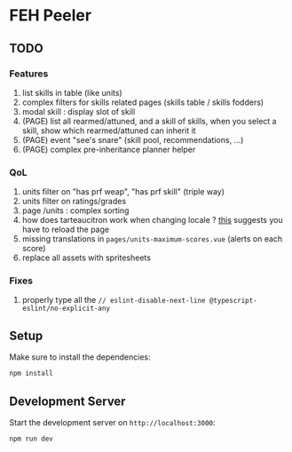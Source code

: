 # FEH Peeler

## TODO

### Features

1. list skills in table (like units)
1. complex filters for skills related pages (skills table / skills fodders)
1. modal skill : display slot of skill
1. (PAGE) list all rearmed/attuned, and a skill of skills, when you select a skill, show which rearmed/attuned can inherit it
1. (PAGE) event "see's snare" (skill pool, recommendations, ...)
1. (PAGE) complex pre-inheritance planner helper

### QoL

1. units filter on "has prf weap", "has prf skill" (triple way)
1. units filter on ratings/grades
1. page /units : complex sorting
1. how does tarteaucitron work when changing locale ? [this](https://github.com/AmauriC/tarteaucitron.js/issues/353#issuecomment-536913252) suggests you have to reload the page
1. missing translations in `pages/units-maximum-scores.vue` (alerts on each score)
1. replace all assets with spritesheets

### Fixes

1. properly type all the `// eslint-disable-next-line @typescript-eslint/no-explicit-any`

## Setup

Make sure to install the dependencies:

```bash
npm install
```

## Development Server

Start the development server on `http://localhost:3000`:

```bash
npm run dev
```
